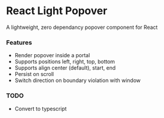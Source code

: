 # React Light Popover

A lightweight, zero dependancy popover component for React

### Features

- Render popover inside a portal
- Supports positions left, right, top, bottom
- Supports align center (default), start, end
- Persist on scroll
- Switch direction on boundary violation with window

### TODO

- Convert to typescript